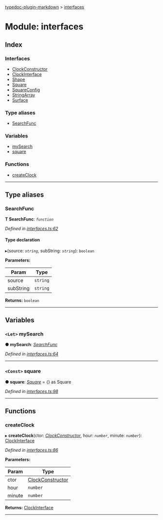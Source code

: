 [typedoc-plugin-markdown](../README.md) > [interfaces](../modules/interfaces.md)

# Module: interfaces

## Index

### Interfaces

* [ClockConstructor](../interfaces/interfaces.clockconstructor.md)
* [ClockInterface](../interfaces/interfaces.clockinterface.md)
* [Shape](../interfaces/interfaces.shape.md)
* [Square](../interfaces/interfaces.square.md)
* [SquareConfig](../interfaces/interfaces.squareconfig.md)
* [StringArray](../interfaces/interfaces.stringarray.md)
* [Surface](../interfaces/interfaces.surface.md)

### Type aliases

* [SearchFunc](interfaces.md#markdown-header-searchfunc)

### Variables

* [mySearch](interfaces.md#markdown-header-let-mysearch)
* [square](interfaces.md#markdown-header-const-square)

### Functions

* [createClock](interfaces.md#markdown-header-createclock)

---

## Type aliases

###  SearchFunc

**Τ SearchFunc**:  *`function`* 

*Defined in [interfaces.ts:62](https://bitbucket.org/owner/repository_name/src/master/src/interfaces.ts?fileviewer&amp;#x3D;file-view-default#interfaces.ts-62)*

#### Type declaration
▸(source: *`string`*, subString: *`string`*): `boolean`

**Parameters:**

| Param | Type |
| ------ | ------ |
| source | `string` | 
| subString | `string` | 

**Returns:** `boolean`

___

## Variables

### `<Let>` mySearch

**●  mySearch**:  *[SearchFunc](interfaces.md#markdown-header-searchfunc)* 

*Defined in [interfaces.ts:64](https://bitbucket.org/owner/repository_name/src/master/src/interfaces.ts?fileviewer&amp;#x3D;file-view-default#interfaces.ts-64)*

___

### `<Const>` square

**●  square**:  *[Square](../interfaces/interfaces.square.md)*  =  {} as Square

*Defined in [interfaces.ts:98](https://bitbucket.org/owner/repository_name/src/master/src/interfaces.ts?fileviewer&amp;#x3D;file-view-default#interfaces.ts-98)*

___

## Functions

###  createClock

▸ **createClock**(ctor: *[ClockConstructor](../interfaces/interfaces.clockconstructor.md)*, hour: *`number`*, minute: *`number`*): [ClockInterface](../interfaces/interfaces.clockinterface.md)

*Defined in [interfaces.ts:86](https://bitbucket.org/owner/repository_name/src/master/src/interfaces.ts?fileviewer&amp;#x3D;file-view-default#interfaces.ts-86)*

**Parameters:**

| Param | Type |
| ------ | ------ |
| ctor | [ClockConstructor](../interfaces/interfaces.clockconstructor.md) | 
| hour | `number` | 
| minute | `number` | 

**Returns:** [ClockInterface](../interfaces/interfaces.clockinterface.md)

___

